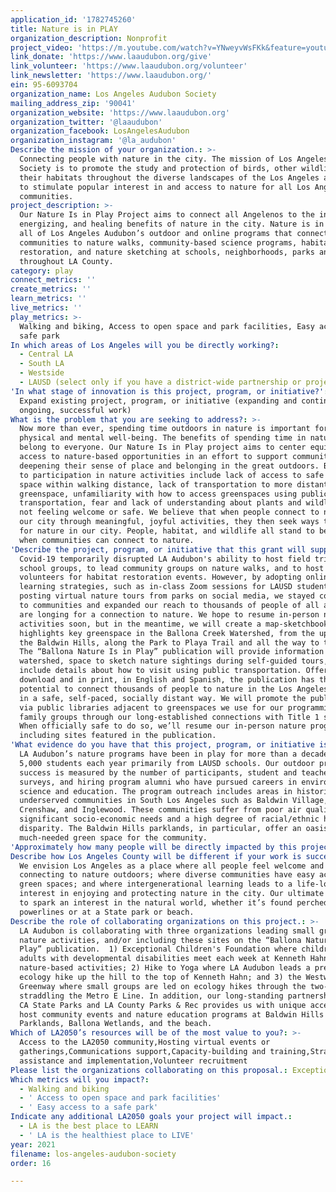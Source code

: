 ```yaml
---
application_id: '1782745260'
title: Nature is in PLAY
organization_description: Nonprofit
project_video: 'https://m.youtube.com/watch?v=YNweyvWsFKk&feature=youtu.be'
link_donate: 'https://www.laaudubon.org/give'
link_volunteer: 'https://www.laaudubon.org/volunteer'
link_newsletter: 'https://www.laaudubon.org/'
ein: 95-6093704
organization_name: Los Angeles Audubon Society
mailing_address_zip: '90041'
organization_website: 'https://www.laaudubon.org'
organization_twitter: '@laaudubon'
organization_facebook: LosAngelesAudubon
organization_instagram: '@la_audubon'
Describe the mission of your organization.: >-
  Connecting people with nature in the city. The mission of Los Angeles Audubon
  Society is to promote the study and protection of birds, other wildlife, and
  their habitats throughout the diverse landscapes of the Los Angeles area, and
  to stimulate popular interest in and access to nature for all Los Angeles
  communities.
project_description: >-
  Our Nature Is in Play Project aims to connect all Angelenos to the inspiring,
  energizing, and healing benefits of nature in the city. Nature is in play at
  all of Los Angeles Audubon’s outdoor and online programs that connect diverse
  communities to nature walks, community-based science programs, habitat
  restoration, and nature sketching at schools, neighborhoods, parks and beaches
  throughout LA County. 
category: play
connect_metrics: ''
create_metrics: ''
learn_metrics: ''
live_metrics: ''
play_metrics: >-
  Walking and biking, Access to open space and park facilities, Easy access to a
  safe park
In which areas of Los Angeles will you be directly working?:
  - Central LA
  - South LA
  - Westside
  - LAUSD (select only if you have a district-wide partnership or project)
'In what stage of innovation is this project, program, or initiative?': >-
  Expand existing project, program, or initiative (expanding and continuing
  ongoing, successful work)
What is the problem that you are seeking to address?: >-
  Now more than ever, spending time outdoors in nature is important for both our
  physical and mental well-being. The benefits of spending time in nature should
  belong to everyone. Our Nature Is in Play project aims to center equitable
  access to nature-based opportunities in an effort to support communities in
  deepening their sense of place and belonging in the great outdoors. Barriers
  to participation in nature activities include lack of access to safe green
  space within walking distance, lack of transportation to more distant
  greenspace, unfamiliarity with how to access greenspaces using public
  transportation, fear and lack of understanding about plants and wildlife, and
  not feeling welcome or safe. We believe that when people connect to nature in
  our city through meaningful, joyful activities, they then seek ways to care
  for nature in our city. People, habitat, and wildlife all stand to benefit
  when communities can connect to nature.
'Describe the project, program, or initiative that this grant will support to address the problem identified.': >-
  Covid-19 temporarily disrupted LA Audubon's ability to host field trips for
  school groups, to lead community groups on nature walks, and to host
  volunteers for habitat restoration events. However, by adopting online
  learning strategies, such as in-class Zoom sessions for LAUSD students and
  posting virtual nature tours from parks on social media, we stayed connected
  to communities and expanded our reach to thousands of people of all ages who
  are longing for a connection to nature. We hope to resume in-person nature
  activities soon, but in the meantime, we will create a map-sketchbooklet that
  highlights key greenspace in the Ballona Creek Watershed, from the uplands of
  the Baldwin Hills, along the Park to Playa Trail and all the way to the beach.
  The “Ballona Nature Is in Play” publication will provide information about the
  watershed, space to sketch nature sightings during self-guided tours, and will
  include details about how to visit using public transportation. Offered as a
  download and in print, in English and Spanish, the publication has the
  potential to connect thousands of people to nature in the Los Angeles Basin,
  in a safe, self-paced, socially distant way. We will promote the publication
  via public libraries adjacent to greenspaces we use for our programming and to
  family groups through our long-established connections with Title 1 schools.
  When officially safe to do so, we’ll resume our in-person nature programs,
  including sites featured in the publication.
'What evidence do you have that this project, program, or initiative is or will be successful, and how will you define and measure success?': >-
  LA Audubon’s nature programs have been in play for more than a decade, serving
  5,000 students each year primarily from LAUSD schools. Our outdoor programs’
  success is measured by the number of participants, student and teacher
  surveys, and hiring program alumni who have pursued careers in environmental
  science and education. The program outreach includes areas in historically
  underserved communities in South Los Angeles such as Baldwin Village,
  Crenshaw, and Inglewood. These communities suffer from poor air quality, have
  significant socio-economic needs and a high degree of racial/ethnic health
  disparity. The Baldwin Hills parklands, in particular, offer an oasis of
  much-needed green space for the community.
'Approximately how many people will be directly impacted by this project, program, or initiative?': '500'
Describe how Los Angeles County will be different if your work is successful.: >-
  We envision Los Angeles as a place where all people feel welcome and safe when
  connecting to nature outdoors; where diverse communities have easy access to
  green spaces; and where intergenerational learning leads to a life-long
  interest in enjoying and protecting nature in the city. Our ultimate goal is
  to spark an interest in the natural world, whether it’s found perched on the
  powerlines or at a State park or beach.
Describe the role of collaborating organizations on this project.: >-
  LA Audubon is collaborating with three organizations leading small groups in
  nature activities, and/or including these sites on the “Ballona Nature Is in
  Play” publication.  1) Exceptional Children's Foundation where children and
  adults with developmental disabilities meet each week at Kenneth Hahn Park for
  nature-based activities; 2) Hike to Yoga where LA Audubon leads a pre-Yoga
  ecology hike up the hill to the top of Kenneth Hahn; and 3) the Westwood
  Greenway where small groups are led on ecology hikes through the two-acre site
  straddling the Metro E Line. In addition, our long-standing partnership with
  CA State Parks and LA County Parks & Rec provides us with unique access to
  host community events and nature education programs at Baldwin Hills
  Parklands, Ballona Wetlands, and the beach.
Which of LA2050’s resources will be of the most value to you?: >-
  Access to the LA2050 community,Hosting virtual events or
  gatherings,Communications support,Capacity-building and training,Strategy
  assistance and implementation,Volunteer recruitment
Please list the organizations collaborating on this proposal.: Exceptional Children's Foundation Hike to Yoga Westwood Greenway
Which metrics will you impact?:
  - Walking and biking
  - ' Access to open space and park facilities'
  - ' Easy access to a safe park'
Indicate any additional LA2050 goals your project will impact.:
  - LA is the best place to LEARN
  - ' LA is the healthiest place to LIVE'
year: 2021
filename: los-angeles-audubon-society
order: 16

---
```

